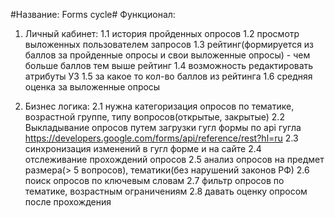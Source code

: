 #Название: Forms cycle#
Функционал:
1. Личный кабинет:
   1.1 история пройденных опросов
   1.2 просмотр выложенных пользователем запросов
   1.3 рейтинг(формируется из баллов за пройденные опросы и свои выложенные опросы) - чем больше баллов тем выше рейтинг
   1.4 возможность редактировать атрибуты УЗ
   1.5 за какое то кол-во баллов из рейтинга
   1.6 средняя оценка за выложенные опросы 

3. Бизнес логика:
   2.1 нужна категоризация опросов по тематике, возрастной группе, типу вопросов(открытые, закрытые)
   2.2 Выкладывание опросов путем загрузки гугл формы по api гугла https://developers.google.com/forms/api/reference/rest?hl=ru
   2.3 синхронизация изменений в гугл форме и на сайте
   2.4 отслеживание прохождений опросов
   2.5 анализ опросов на предмет размера(> 5 вопросов), тематики(без нарушений законов РФ)
   2.6 поиск опросов по ключевым словам
   2.7 фильтр опросов по тематике, возрастным ограничениям
   2.8 давать оценку опросом после прохождения
